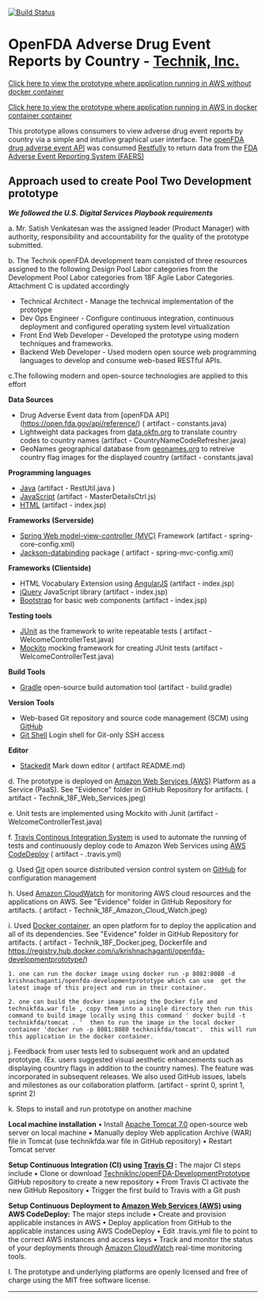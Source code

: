 [![Build Status](https://travis-ci.org/TechnikInc/openFDA-DevelopmentPrototype.svg?branch=master)](https://travis-ci.org/TechnikInc/openFDA-DevelopmentPrototype)



# OpenFDA Adverse Drug Event Reports by Country - [Technik, Inc.](http://www.technikinc.com) 

[Click here to view the prototype where application running in AWS without docker container](http://ec2-54-172-87-25.compute-1.amazonaws.com:8080/technikfda/)

[Click here to view the prototype where application running in AWS in docker container container](http://ec2-54-172-87-25.compute-1.amazonaws.com:8080/technikfda/)

This prototype allows consumers to view adverse drug event reports by country via a simple and intuitive graphical user interface. The [openFDA drug adverse event API](https://open.fda.gov/drug/event) was consumed [Restfully](https://en.wikipedia.org/wiki/Representational_state_transfer) to return data from the [FDA Adverse Event Reporting System (FAERS)](https://open.fda.gov/data/faers/) 


## Approach used to create Pool Two Development prototype

***We followed the U.S. Digital Services Playbook requirements***

a. Mr. Satish Venkatesan was the assigned leader (Product Manager) with authority, responsibility and accountability for the quality of the prototype submitted.

b. The Technik openFDA development team consisted of three resources assigned to the following Design Pool Labor categories from the Development Pool Labor categories from 18F Agile Labor Categories. Attachment C is updated accordingly

 - Technical Architect - Manage the technical implementation of the prototype
 - Dev Ops  Engineer - Configure continuous integration, continuous deployment and configured operating system level virtualization
 - Front  End Web Developer - Developed the prototype using modern techniques and frameworks. 
 -  Backend Web Developer - Used modern open source web programming languages to develop and consume web-based RESTful APIs.

c.The following modern and open-source technologies are applied to this effort

**Data Sources** 
 - Drug Adverse Event data from [openFDA    API] (https://open.fda.gov/api/reference/)  ( artifact - constants.java)
 - Lightweight data packages from [data.okfn.org](http://data.okfn.org/) to translate country codes to country names (artifact - CountryNameCodeRefresher.java)
 - GeoNames geographical database from [geonames.org](http://www.geonames.org)  to retreive country flag images for the displayed country (artifact - constants.java)

**Programming languages**
 - [Java](https://en.wikipedia.org/wiki/Java_programming_language) (artifact - RestUtil.java )
 - [JavaScript](https://en.wikipedia.org/wiki/JavaScript) (artifact - MasterDetailsCtrl.js)
 - [HTML](https://en.wikipedia.org/wiki/HTML) (artifact - index.jsp)

**Frameworks (Serverside)**
 - [Spring Web model-view-controller (MVC)](https://spring.io/guides/gs/serving-web-content/) Framework (artifact - spring-core-config.xml)
 - [Jackson-databinding](https://github.com/FasterXML/jackson-databind/) package  ( artifact - spring-mvc-config.xml)

**Frameworks (Clientside)**
 - HTML Vocabulary Extension using [AngularJS](https://angularjs.org/) (artifact - index.jsp)
 - [jQuery](https://jquery.com/) JavaScript library (artifact - index.jsp)
 - [Bootstrap](http://getbootstrap.com) for basic web components (artifact - index.jsp)

**Testing tools**
 - [JUnit](http://junit.org/) as the framework to write repeatable tests  ( artifact -  WelcomeControllerTest.java)
 - [Mockito](http://mockito.org/) mocking framework for creating JUnit tests (artifact - WelcomeControllerTest.java)

**Build Tools**
 - [Gradle](https://gradle.org/) open-source build automation tool (artifact -  build.gradle)

**Version Tools**
 - Web-based Git repository and source code management (SCM) using [GitHub](https://github.com/)
 - [Git Shell](http://git-scm.com/docs/git-shell) Login shell for Git-only SSH access

**Editor**
 - [Stackedit](https://stackedit.io/) Mark down editor ( artifact README.md)


d. The prototype is deployed on [Amazon Web Services (AWS)](https://aws.amazon.com/?nc2=h_lg) Platform as a Service (PaaS).  See "Evidence" folder in GitHub Repository for artifacts. ( artifact - Technik_18F_Web_Services.jpeg)

e.  Unit tests are implemented using Mockito with Junit (artifact - WelcomeControllerTest.java)

f. [Travis Continous Integration System](https://travis-ci.org) is used to automate the running of tests and continuously deploy code to Amazon Web Services using [AWS CodeDeploy](http://aws.amazon.com/codedeploy/) (  artifact  -  .travis.yml)

g. Used [Git](https://git-scm.com/) open source distributed version control system on [GitHub](https://github.com/) for configuration management

h. Used [Amazon CloudWatch](http://aws.amazon.com/cloudwatch/) for monitoring AWS cloud resources and the applications on AWS. See "Evidence" folder in GitHub Repository for artifacts. ( artifact - Technik_18F_Amazon_Cloud_Watch.jpeg)
 
i. Used [Docker container](https://www.docker.com/), an open platform for to deploy the application and all of its dependencies.  See "Evidence" folder in GitHub Repository for artifacts. ( artifact - Technik_18F_Docker.jpeg, Dockerfile  and  https://registry.hub.docker.com/u/krishnachaganti/openfda-developmentprototype/)

    1. one can run the docker image using docker run -p 8082:8080 -d krishnachaganti/openfda-developmentprototype which can use  get the latest image of this project and run in their container.
    
    2. one can build the docker image using the Docker file and technikfda.war file , copy them into a single directory then run this command to build image locally using this command ' docker build -t technikfda/tomcat . '  then to run the image in the local docker container 'docker run -p 8081:8080 techknikfda/tomcat'.  this will run this application in the docker container.
    
    
 
j. Feedback from user tests led to subsequent work and an updated prototype. (Ex. users suggested visual aesthetic enhancements such as displaying country flags in addition to the country names). The feature was incorporated in subsequent releases. We also used GitHub issues, labels and milestones as our collaboration platform. (artifact - sprint 0, sprint 1, sprint 2)

k. Steps to install and run prototype on another machine

**Local machine installation**
•	Install [Apache Tomcat 7.0]( https://tomcat.apache.org/tomcat-7.0-doc/deployer-howto.html) open-source web server on local machine
•	Manually deploy Web application Archive (WAR) file in Tomcat (use technikfda.war file in GitHub repository)
•	Restart Tomcat server

**Setup Continuous Integration (CI) using [Travis CI](https://www.travis-ci.org/) :**
The major CI steps include
•	Clone  or download [TechnikInc/openFDA-DevelopmentPrototype](https://github.com/TechnikInc/openFDA-DevelopmentPrototype)  GitHub repository  to create a new repository
•	From Travis CI activate the new GitHub Repository
•	Trigger the first build to Travis with a Git push
 
**Setup Continuous Deployment to [Amazon Web Services (AWS)](http://aws.amazon.com/codedeploy/) using AWS CodeDeploy:**
The major steps include
•	Create and provision applicable instances in AWS
•	Deploy application from GitHub to the applicable instances using AWS CodeDeploy
•	Edit .travis.yml file to point to the correct AWS instances and access keys 
•	Track and monitor the status of your deployments through [Amazon CloudWatch](http://aws.amazon.com/cloudwatch/) real-time monitoring tools.

l. The prototype and underlying platforms are openly licensed and free of charge using the MIT free software license.

----------
